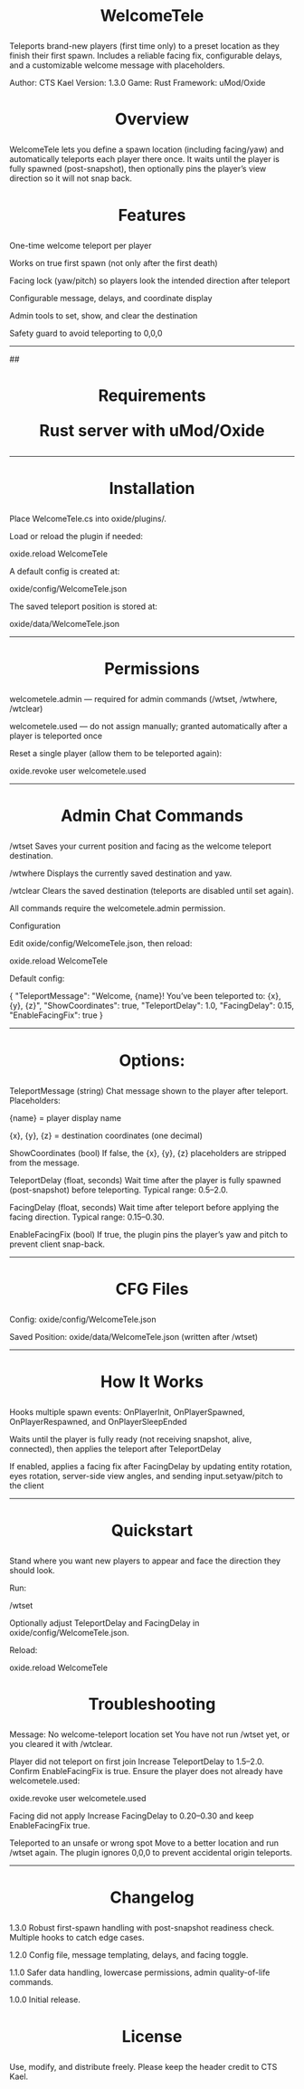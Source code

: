 ## <h1 align="center">WelcomeTele<p align="center">


Teleports brand-new players (first time only) to a preset location as they finish their first spawn. Includes a reliable facing fix, configurable delays, and a customizable welcome message with placeholders.

Author: CTS Kael
Version: 1.3.0
Game: Rust
Framework: uMod/Oxide


## <h1 align="center">Overview<p align="center">


WelcomeTele lets you define a spawn location (including facing/yaw) and automatically teleports each player there once. It waits until the player is fully spawned (post-snapshot), then optionally pins the player’s view direction so it will not snap back.


## <h1 align="center">Features<p align="center">

One-time welcome teleport per player

Works on true first spawn (not only after the first death)

Facing lock (yaw/pitch) so players look the intended direction after teleport

Configurable message, delays, and coordinate display

Admin tools to set, show, and clear the destination

Safety guard to avoid teleporting to 0,0,0

---

##<h1 align="center"> Requirements<p align="center">

Rust server with uMod/Oxide

---

## <h1 align="center">Installation<p align="center">

Place WelcomeTele.cs into oxide/plugins/.

Load or reload the plugin if needed:

oxide.reload WelcomeTele


A default config is created at:

oxide/config/WelcomeTele.json


The saved teleport position is stored at:

oxide/data/WelcomeTele.json

---

## <h1 align="center">Permissions<p align="center">

welcometele.admin — required for admin commands (/wtset, /wtwhere, /wtclear)

welcometele.used — do not assign manually; granted automatically after a player is teleported once

Reset a single player (allow them to be teleported again):

oxide.revoke user <steamid> welcometele.used

---

## <h1 align="center">Admin Chat Commands<p align="center">

/wtset
Saves your current position and facing as the welcome teleport destination.

/wtwhere
Displays the currently saved destination and yaw.

/wtclear
Clears the saved destination (teleports are disabled until set again).

All commands require the welcometele.admin permission.

Configuration

Edit oxide/config/WelcomeTele.json, then reload:

oxide.reload WelcomeTele


Default config:

{
  "TeleportMessage": "Welcome, {name}! You’ve been teleported to: {x}, {y}, {z}",
  "ShowCoordinates": true,
  "TeleportDelay": 1.0,
  "FacingDelay": 0.15,
  "EnableFacingFix": true
}


---

## <h1 align="center">Options:<p align="center">

TeleportMessage (string)
Chat message shown to the player after teleport. Placeholders:

{name} = player display name

{x}, {y}, {z} = destination coordinates (one decimal)

ShowCoordinates (bool)
If false, the {x}, {y}, {z} placeholders are stripped from the message.

TeleportDelay (float, seconds)
Wait time after the player is fully spawned (post-snapshot) before teleporting. Typical range: 0.5–2.0.

FacingDelay (float, seconds)
Wait time after teleport before applying the facing direction. Typical range: 0.15–0.30.

EnableFacingFix (bool)
If true, the plugin pins the player’s yaw and pitch to prevent client snap-back.

---

## <h1 align="center">CFG Files<p align="center">

Config: oxide/config/WelcomeTele.json

Saved Position: oxide/data/WelcomeTele.json (written after /wtset)

---

## <h1 align="center">How It Works<p align="center">

Hooks multiple spawn events: OnPlayerInit, OnPlayerSpawned, OnPlayerRespawned, and OnPlayerSleepEnded

Waits until the player is fully ready (not receiving snapshot, alive, connected), then applies the teleport after TeleportDelay

If enabled, applies a facing fix after FacingDelay by updating entity rotation, eyes rotation, server-side view angles, and sending input.setyaw/pitch to the client

---

## <h1 align="center">Quickstart<p align="center">

Stand where you want new players to appear and face the direction they should look.

Run:

/wtset


Optionally adjust TeleportDelay and FacingDelay in oxide/config/WelcomeTele.json.

Reload:

oxide.reload WelcomeTele

## <h1 align="center">Troubleshooting<p align="center">

Message: No welcome-teleport location set
You have not run /wtset yet, or you cleared it with /wtclear.

Player did not teleport on first join
Increase TeleportDelay to 1.5–2.0. Confirm EnableFacingFix is true. Ensure the player does not already have welcometele.used:

oxide.revoke user <steamid> welcometele.used


Facing did not apply
Increase FacingDelay to 0.20–0.30 and keep EnableFacingFix true.

Teleported to an unsafe or wrong spot
Move to a better location and run /wtset again. The plugin ignores 0,0,0 to prevent accidental origin teleports.

---

## <h1 align="center">Changelog<p align="center">

1.3.0
Robust first-spawn handling with post-snapshot readiness check. Multiple hooks to catch edge cases.

1.2.0
Config file, message templating, delays, and facing toggle.

1.1.0
Safer data handling, lowercase permissions, admin quality-of-life commands.

1.0.0
Initial release.

## <h1 align="center">License<p align="center">

Use, modify, and distribute freely. Please keep the header credit to CTS Kael.
